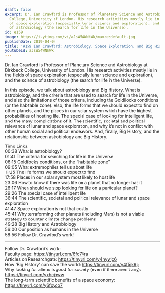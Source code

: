 ```yaml
---
draft: false
excerpt: Dr. Ian Crawford is Professor of Planetary Science and Astrobiology at Birkbeck
  College, University of London. His research activities mostly lie in the fields
  of space exploration (especially lunar science and exploration), and the science
  of astrobiology (the search for life in the Universe).
id: e159
image: https://i.ytimg.com/vi/aJsW54WNkWk/maxresdefault.jpg
publishDate: 2019-04-04
title: '#159 Ian Crawford: Astrobiology, Space Exploration, and Big History'
youtubeid: aJsW54WNkWk
---
```

Dr. Ian Crawford is Professor of Planetary Science and Astrobiology at Birkbeck College, University of London. His research activities mostly lie in the fields of space exploration (especially lunar science and exploration), and the science of astrobiology (the search for life in the Universe).

In this episode, we talk about astrobiology and Big History. What is astrobiology, and the criteria that are used to search for life in the Universe, and also the limitations of those criteria, including the Goldilocks conditions (or the habitable zone). Also, the life forms that we should expect to find on other planets, and the places in our solar system which have the highest probabilities of hosting life. The special case of looking for intelligent life, and the many complications of it. The scientific, societal and political relevance of lunar and space exploration, and why it’s not in conflict with other human social and political endeavors. And, finally, Big History, and the relationship between astrobiology and Big History.

Time Links:  
00:38  What is astrobiology?  
01:41  The criteria for searching for life in the Universe                              
06:15  Goldilocks conditions, or the “habitable zone”       
09:05  What extremophiles tell us about life                 
11:25  The life forms we should expect to find              
17:58  Places in our solar system most likely to host life                   
23:06  How to know if there was life on a planet that no longer has it             
26:17  When should we stop looking for life on a particular planet?     
29:26  The special case of intelligent life    
36:44  The scientific, societal and political relevance of lunar and space exploration    
41:47  Space exploration is not that costly  
45:41  Why terraforming other planets (including Mars) is not a viable strategy to counter climate change problems  
49:28  Big History and Astrobiology  
56:00  Our position as humans in the Universe  
58:56  Follow Dr. Crawford’s work!      

---

Follow Dr. Crawford’s work:  
Faculty page: https://tinyurl.com/6fc74ra  
Articles on Researchgate: https://tinyurl.com/y4nywjc6  
How ‘Big History’ can save the world: https://tinyurl.com/y4f5jk9p  
Why looking for aliens is good for society (even if there aren’t any): https://tinyurl.com/yxhcjhww  
The long-term scientific benefits of a space economy: https://tinyurl.com/y6fxyco7

